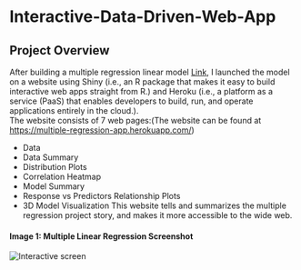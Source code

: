 # Interactive-Data-Driven-Web-App
## Project Overview 
After building a multiple regression linear model [Link](https://github.com/ntorenduwayo/Prestige-Rating), I launched the model on a website using Shiny (i.e., an R package that makes it easy to build interactive web apps straight from R.)  and Heroku (i.e., a platform as a service (PaaS) that enables developers to build, run, and operate applications entirely in the cloud.). </br>
The website consists of 7 web pages:(The website can be found at https://multiple-regression-app.herokuapp.com/)
-	Data
-	Data Summary
-	Distribution Plots
-	Correlation Heatmap
-	Model Summary
-	Response vs Predictors Relationship Plots
-	3D Model Visualization
This website tells and summarizes the multiple regression project story, and makes it more accessible to the wide web. </br>
#### Image 1: Multiple Linear Regression Screenshot
![Interactive screen](https://user-images.githubusercontent.com/34750363/178089991-1ca70d34-88b3-4eae-b615-76d6c530d882.jpg)
